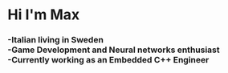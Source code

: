 <h1>Hi I'm Max</h1>

<h3>
-Italian living in Sweden</br>
-Game Development and Neural networks enthusiast</br>
-Currently working as an Embedded C++ Engineer</br>
</h3>
